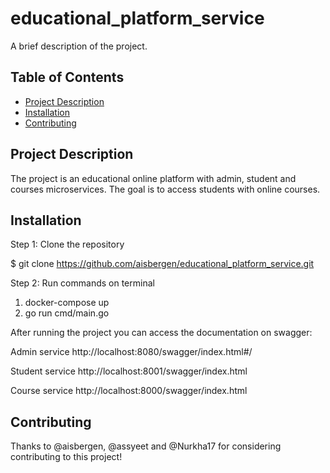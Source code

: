 # educational_platform_service

A brief description of the project.

## Table of Contents

- [Project Description](#project-description)
- [Installation](#installation)
- [Contributing](#contributing)

## Project Description

The project is an educational online platform with admin, student and courses microservices. The goal is to access students with online courses.

## Installation

Step 1: Clone the repository

$ git clone https://github.com/aisbergen/educational_platform_service.git


Step 2: Run commands on terminal

1. docker-compose up
2. go run cmd/main.go

After running the project you can access the documentation on swagger:

Admin service http://localhost:8080/swagger/index.html#/

Student service http://localhost:8001/swagger/index.html

Course service http://localhost:8000/swagger/index.html

## Contributing

Thanks to @aisbergen, @assyeet and @Nurkha17 for considering contributing to this project!

